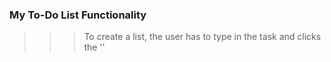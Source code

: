 ### My To-Do List Functionality 

>>> To create a list, the user has to type in the task and clicks the ''